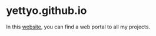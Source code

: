 # yettyo.github.io
In this [website](https://yettyo.github.io), you can find a web portal to all my projects. 
